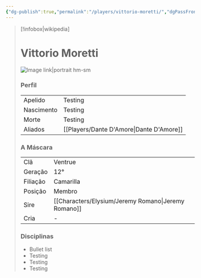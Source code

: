 ```yaml
---
{"dg-publish":true,"permalink":"/players/vittorio-moretti/","dgPassFrontmatter":true}
---
```



> [!infobox|wikipedia]
> # Vittorio Moretti
> ![Image link|portrait hm-sm](https://i.pinimg.com/564x/5b/bd/9c/5bbd9c1654d0018af51e0ba123d37ba8.jpg)
> ### Perfil
> |||
> | ---- | ---- |
> | Apelido | Testing |
> | Nascimento | Testing |
> | Morte | Testing |
> | Aliados | [[Players/Dante D'Amore\|Dante D'Amore]] |
> ### A Máscara
> || |
> | ---- | ---- |
> | Clã | Ventrue |
> | Geração | 12° |
> | Filiação | Camarilla |
>| Posição | Membro |
> | Sire | [[Characters/Elysium/Jeremy Romano\|Jeremy Romano]] |
> | Cria | - |
> ### Disciplinas
>  - Bullet list
> 	- Testing
> 	- Testing
> - Testing




